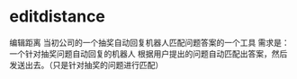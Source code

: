 # editdistance
编辑距离
当初公司的一个抽奖自动回复机器人匹配问题答案的一个工具
需求是：一个针对抽奖问题自动回复的机器人
根据用户提出的问题自动匹配出答案，然后发送出去。（只是针对抽奖的问题进行匹配）
